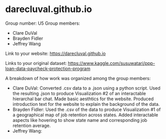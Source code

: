# darecluval.github.io

Group number: U5
Group members:
* Clare DuVal
* Brayden Fidler
* Jeffrey Wang

Link to your website: https://darecluval.github.io

Links to your original dataset: https://www.kaggle.com/susuwatari/ppp-loan-data-paycheck-protection-program

A breakdown of how work was organized among the group members:
* Clare DuVal: Converted .csv data to a .json using a python script. Used the resulting .json to produce Visualization #2 of an interactable hierarchal bar chat. Made basic aesthtics for the website. Produced introduction text for the website to explain the background of the data.
* Brayden Fidler: Used the .csv of the data to produce Visualization #1 of a geographical map of job retention across states. Added interactable aspects like hovering to show state name and corresponding job retention average. 
* Jeffrey Wang: 
